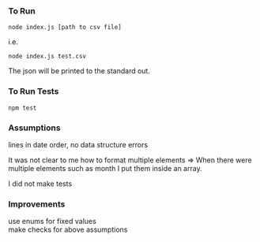 ### To Run
```
node index.js [path to csv file]  
```
i.e. 
```
node index.js test.csv 
```

The json will be printed to the standard out.

### To Run Tests
```
npm test
```
### Assumptions

lines in date order, no data structure errors

It was not clear to me how to format multiple elements => When there were multiple elements such as month I put them inside an array.

I did not make tests

### Improvements

use enums for fixed values  
make checks for above assumptions  

